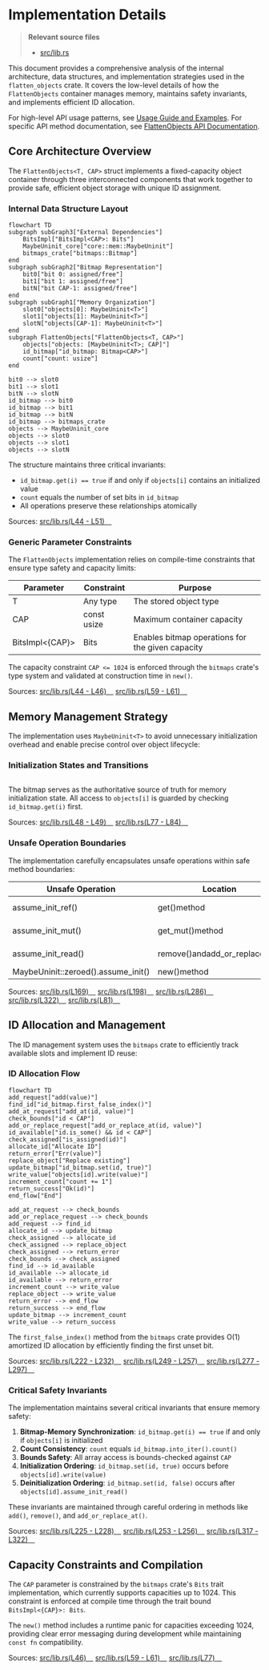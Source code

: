 # Implementation Details

> **Relevant source files**
> * [src/lib.rs](https://github.com/arceos-org/flatten_objects/blob/ac0a74b9/src/lib.rs)

This document provides a comprehensive analysis of the internal architecture, data structures, and implementation strategies used in the `flatten_objects` crate. It covers the low-level details of how the `FlattenObjects` container manages memory, maintains safety invariants, and implements efficient ID allocation.

For high-level API usage patterns, see [Usage Guide and Examples](/arceos-org/flatten_objects/4-usage-guide-and-examples). For specific API method documentation, see [FlattenObjects API Documentation](/arceos-org/flatten_objects/2-flattenobjects-api-documentation).

## Core Architecture Overview

The `FlattenObjects<T, CAP>` struct implements a fixed-capacity object container through three interconnected components that work together to provide safe, efficient object storage with unique ID assignment.

### Internal Data Structure Layout

```mermaid
flowchart TD
subgraph subGraph3["External Dependencies"]
    BitsImpl["BitsImpl<CAP>: Bits"]
    MaybeUninit_core["core::mem::MaybeUninit"]
    bitmaps_crate["bitmaps::Bitmap"]
end
subgraph subGraph2["Bitmap Representation"]
    bit0["bit 0: assigned/free"]
    bit1["bit 1: assigned/free"]
    bitN["bit CAP-1: assigned/free"]
end
subgraph subGraph1["Memory Organization"]
    slot0["objects[0]: MaybeUninit<T>"]
    slot1["objects[1]: MaybeUninit<T>"]
    slotN["objects[CAP-1]: MaybeUninit<T>"]
end
subgraph FlattenObjects["FlattenObjects<T, CAP>"]
    objects["objects: [MaybeUninit<T>; CAP]"]
    id_bitmap["id_bitmap: Bitmap<CAP>"]
    count["count: usize"]
end

bit0 --> slot0
bit1 --> slot1
bitN --> slotN
id_bitmap --> bit0
id_bitmap --> bit1
id_bitmap --> bitN
id_bitmap --> bitmaps_crate
objects --> MaybeUninit_core
objects --> slot0
objects --> slot1
objects --> slotN
```

The structure maintains three critical invariants:

* `id_bitmap.get(i) == true` if and only if `objects[i]` contains an initialized value
* `count` equals the number of set bits in `id_bitmap`
* All operations preserve these relationships atomically

Sources: [src/lib.rs(L44 - L51)&emsp;](https://github.com/arceos-org/flatten_objects/blob/ac0a74b9/src/lib.rs#L44-L51)

### Generic Parameter Constraints

The `FlattenObjects` implementation relies on compile-time constraints that ensure type safety and capacity limits:

|Parameter|Constraint|Purpose|
| --- | --- | --- |
|T|Any type|The stored object type|
|CAP|const usize|Maximum container capacity|
|BitsImpl<{CAP}>|Bits|Enables bitmap operations for the given capacity|

The capacity constraint `CAP <= 1024` is enforced through the `bitmaps` crate's type system and validated at construction time in `new()`.

Sources: [src/lib.rs(L44 - L46)&emsp;](https://github.com/arceos-org/flatten_objects/blob/ac0a74b9/src/lib.rs#L44-L46) [src/lib.rs(L59 - L61)&emsp;](https://github.com/arceos-org/flatten_objects/blob/ac0a74b9/src/lib.rs#L59-L61)

## Memory Management Strategy

The implementation uses `MaybeUninit<T>` to avoid unnecessary initialization overhead and enable precise control over object lifecycle:

### Initialization States and Transitions

```

```

The bitmap serves as the authoritative source of truth for memory initialization state. All access to `objects[i]` is guarded by checking `id_bitmap.get(i)` first.

Sources: [src/lib.rs(L48 - L49)&emsp;](https://github.com/arceos-org/flatten_objects/blob/ac0a74b9/src/lib.rs#L48-L49) [src/lib.rs(L77 - L84)&emsp;](https://github.com/arceos-org/flatten_objects/blob/ac0a74b9/src/lib.rs#L77-L84)

### Unsafe Operation Boundaries

The implementation carefully encapsulates unsafe operations within safe method boundaries:

|Unsafe Operation|Location|Safety Guarantee|
| --- | --- | --- |
|assume_init_ref()|get()method|Protected byis_assigned()check|
|assume_init_mut()|get_mut()method|Protected byis_assigned()check|
|assume_init_read()|remove()andadd_or_replace_at()|Protected byis_assigned()check|
|MaybeUninit::zeroed().assume_init()|new()method|Valid forBitmap<CAP>type|

Sources: [src/lib.rs(L169)&emsp;](https://github.com/arceos-org/flatten_objects/blob/ac0a74b9/src/lib.rs#L169-L169) [src/lib.rs(L198)&emsp;](https://github.com/arceos-org/flatten_objects/blob/ac0a74b9/src/lib.rs#L198-L198) [src/lib.rs(L286)&emsp;](https://github.com/arceos-org/flatten_objects/blob/ac0a74b9/src/lib.rs#L286-L286) [src/lib.rs(L322)&emsp;](https://github.com/arceos-org/flatten_objects/blob/ac0a74b9/src/lib.rs#L322-L322) [src/lib.rs(L81)&emsp;](https://github.com/arceos-org/flatten_objects/blob/ac0a74b9/src/lib.rs#L81-L81)

## ID Allocation and Management

The ID management system uses the `bitmaps` crate to efficiently track available slots and implement ID reuse:

### ID Allocation Flow

```mermaid
flowchart TD
add_request["add(value)"]
find_id["id_bitmap.first_false_index()"]
add_at_request["add_at(id, value)"]
check_bounds["id < CAP"]
add_or_replace_request["add_or_replace_at(id, value)"]
id_available["id.is_some() && id < CAP"]
check_assigned["is_assigned(id)"]
allocate_id["Allocate ID"]
return_error["Err(value)"]
replace_object["Replace existing"]
update_bitmap["id_bitmap.set(id, true)"]
write_value["objects[id].write(value)"]
increment_count["count += 1"]
return_success["Ok(id)"]
end_flow["End"]

add_at_request --> check_bounds
add_or_replace_request --> check_bounds
add_request --> find_id
allocate_id --> update_bitmap
check_assigned --> allocate_id
check_assigned --> replace_object
check_assigned --> return_error
check_bounds --> check_assigned
find_id --> id_available
id_available --> allocate_id
id_available --> return_error
increment_count --> write_value
replace_object --> write_value
return_error --> end_flow
return_success --> end_flow
update_bitmap --> increment_count
write_value --> return_success
```

The `first_false_index()` method from the `bitmaps` crate provides O(1) amortized ID allocation by efficiently finding the first unset bit.

Sources: [src/lib.rs(L222 - L232)&emsp;](https://github.com/arceos-org/flatten_objects/blob/ac0a74b9/src/lib.rs#L222-L232) [src/lib.rs(L249 - L257)&emsp;](https://github.com/arceos-org/flatten_objects/blob/ac0a74b9/src/lib.rs#L249-L257) [src/lib.rs(L277 - L297)&emsp;](https://github.com/arceos-org/flatten_objects/blob/ac0a74b9/src/lib.rs#L277-L297)

### Critical Safety Invariants

The implementation maintains several critical invariants that ensure memory safety:

1. **Bitmap-Memory Synchronization**: `id_bitmap.get(i) == true` if and only if `objects[i]` is initialized
2. **Count Consistency**: `count` equals `id_bitmap.into_iter().count()`
3. **Bounds Safety**: All array access is bounds-checked against `CAP`
4. **Initialization Ordering**: `id_bitmap.set(id, true)` occurs before `objects[id].write(value)`
5. **Deinitialization Ordering**: `id_bitmap.set(id, false)` occurs after `objects[id].assume_init_read()`

These invariants are maintained through careful ordering in methods like `add()`, `remove()`, and `add_or_replace_at()`.

Sources: [src/lib.rs(L225 - L228)&emsp;](https://github.com/arceos-org/flatten_objects/blob/ac0a74b9/src/lib.rs#L225-L228) [src/lib.rs(L253 - L256)&emsp;](https://github.com/arceos-org/flatten_objects/blob/ac0a74b9/src/lib.rs#L253-L256) [src/lib.rs(L317 - L322)&emsp;](https://github.com/arceos-org/flatten_objects/blob/ac0a74b9/src/lib.rs#L317-L322)

## Capacity Constraints and Compilation

The `CAP` parameter is constrained by the `bitmaps` crate's `Bits` trait implementation, which currently supports capacities up to 1024. This constraint is enforced at compile time through the trait bound `BitsImpl<{CAP}>: Bits`.

The `new()` method includes a runtime panic for capacities exceeding 1024, providing clear error messaging during development while maintaining `const fn` compatibility.

Sources: [src/lib.rs(L46)&emsp;](https://github.com/arceos-org/flatten_objects/blob/ac0a74b9/src/lib.rs#L46-L46) [src/lib.rs(L59 - L61)&emsp;](https://github.com/arceos-org/flatten_objects/blob/ac0a74b9/src/lib.rs#L59-L61) [src/lib.rs(L77)&emsp;](https://github.com/arceos-org/flatten_objects/blob/ac0a74b9/src/lib.rs#L77-L77)